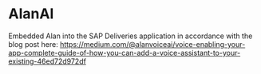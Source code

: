 # AlanAI

Embedded Alan into the SAP Deliveries application in accordance with the blog post here: https://medium.com/@alanvoiceai/voice-enabling-your-app-complete-guide-of-how-you-can-add-a-voice-assistant-to-your-existing-46ed72d972df
   
